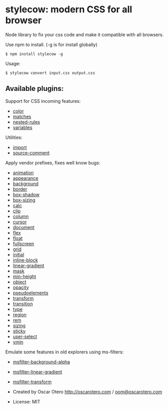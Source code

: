 stylecow: modern CSS for all browser
====================================

Node library to fix your css code and make it compatible with all browsers.

Use npm to install. (-g is for install globally)

```
$ npm install stylecow -g
```

Usage:

```
$ stylecow convert input.css output.css
```

Available plugins:
------------------

Support for CSS incoming features:

* [color](https://github.com/stylecow/stylecow-plugin-color)
* [matches](https://github.com/stylecow/stylecow-plugin-matches)
* [nested-rules](https://github.com/stylecow/stylecow-plugin-nested-rules)
* [variables](https://github.com/stylecow/stylecow-plugin-variables)

Utilities:

* [import](https://github.com/stylecow/stylecow-plugin-import)
* [source-comment](https://github.com/stylecow/stylecow-plugin-source-comment)


Apply vendor prefixes, fixes well know bugs:

* [animation](https://github.com/stylecow/stylecow-plugin-animation)
* [appearance](https://github.com/stylecow/stylecow-plugin-appearance)
* [background](https://github.com/stylecow/stylecow-plugin-background)
* [border](https://github.com/stylecow/stylecow-plugin-border)
* [box-shadow](https://github.com/stylecow/stylecow-plugin-box-shadow)
* [box-sizing](https://github.com/stylecow/stylecow-plugin-box-sizing)
* [calc](https://github.com/stylecow/stylecow-plugin-calc)
* [clip](https://github.com/stylecow/stylecow-plugin-clip)
* [column](https://github.com/stylecow/stylecow-plugin-column)
* [cursor](https://github.com/stylecow/stylecow-plugin-cursor)
* [document](https://github.com/stylecow/stylecow-plugin-document)
* [flex](https://github.com/stylecow/stylecow-plugin-flex)
* [float](https://github.com/stylecow/stylecow-plugin-float)
* [fullscreen](https://github.com/stylecow/stylecow-plugin-fullscreen)
* [grid](https://github.com/stylecow/stylecow-plugin-grid)
* [initial](https://github.com/stylecow/stylecow-plugin-initial)
* [inline-block](https://github.com/stylecow/stylecow-plugin-inline-block)
* [linear-gradient](https://github.com/stylecow/stylecow-plugin-linear-gradient)
* [mask](https://github.com/stylecow/stylecow-plugin-mask)
* [min-height](https://github.com/stylecow/stylecow-plugin-min-height)
* [object](https://github.com/stylecow/stylecow-plugin-object)
* [opacity](https://github.com/stylecow/stylecow-plugin-opacity)
* [pseudoelements](https://github.com/stylecow/stylecow-plugin-pseudoelements)
* [transform](https://github.com/stylecow/stylecow-plugin-transform)
* [transition](https://github.com/stylecow/stylecow-plugin-transition)
* [type](https://github.com/stylecow/stylecow-plugin-type)
* [region](https://github.com/stylecow/stylecow-plugin-region)
* [rem](https://github.com/stylecow/stylecow-plugin-rem)
* [sizing](https://github.com/stylecow/stylecow-plugin-sizing)
* [sticky](https://github.com/stylecow/stylecow-plugin-sticky)
* [user-select](https://github.com/stylecow/stylecow-plugin-user-select)
* [vmin](https://github.com/stylecow/stylecow-plugin-vmin)

Emulate some features in old explorers using ms-filters:

* [msfilter-background-alpha](https://github.com/stylecow/stylecow-plugin-msfilter-background-alpha)
* [msfilter-linear-gradient](https://github.com/stylecow/stylecow-plugin-msfilter-linear-gradient)
* [msfilter-transform](https://github.com/stylecow/stylecow-plugin-msfilter-transform)

* Created by Oscar Otero <http://oscarotero.com> / <oom@oscarotero.com>
* License: MIT
